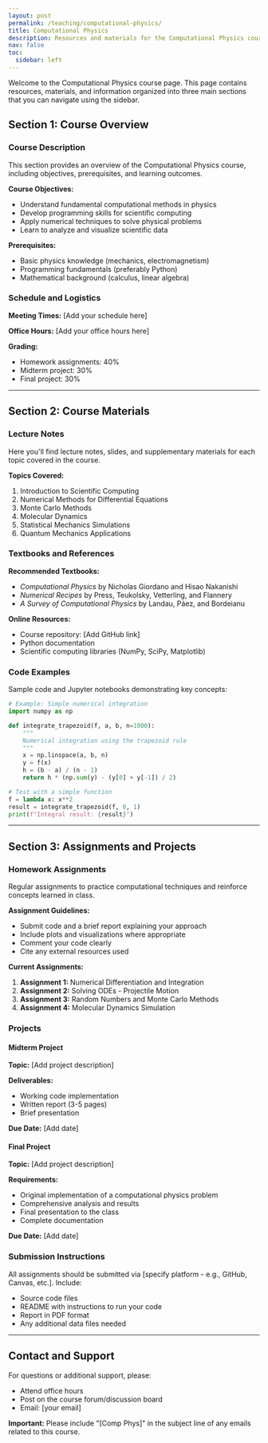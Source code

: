 ```yaml
---
layout: post
permalink: /teaching/computational-physics/
title: Computational Physics
description: Resources and materials for the Computational Physics course
nav: false
toc:
  sidebar: left
---
```


Welcome to the Computational Physics course page. This page contains resources, materials, and information organized into three main sections that you can navigate using the sidebar.

## Section 1: Course Overview

### Course Description

This section provides an overview of the Computational Physics course, including objectives, prerequisites, and learning outcomes.

**Course Objectives:**
- Understand fundamental computational methods in physics
- Develop programming skills for scientific computing
- Apply numerical techniques to solve physical problems
- Learn to analyze and visualize scientific data

**Prerequisites:**
- Basic physics knowledge (mechanics, electromagnetism)
- Programming fundamentals (preferably Python)
- Mathematical background (calculus, linear algebra)

### Schedule and Logistics

**Meeting Times:** [Add your schedule here]

**Office Hours:** [Add your office hours here]

**Grading:**
- Homework assignments: 40%
- Midterm project: 30%
- Final project: 30%

---

## Section 2: Course Materials

### Lecture Notes

Here you'll find lecture notes, slides, and supplementary materials for each topic covered in the course.

**Topics Covered:**
1. Introduction to Scientific Computing
2. Numerical Methods for Differential Equations
3. Monte Carlo Methods
4. Molecular Dynamics
5. Statistical Mechanics Simulations
6. Quantum Mechanics Applications

### Textbooks and References

**Recommended Textbooks:**
- *Computational Physics* by Nicholas Giordano and Hisao Nakanishi
- *Numerical Recipes* by Press, Teukolsky, Vetterling, and Flannery
- *A Survey of Computational Physics* by Landau, Páez, and Bordeianu

**Online Resources:**
- Course repository: [Add GitHub link]
- Python documentation
- Scientific computing libraries (NumPy, SciPy, Matplotlib)

### Code Examples

Sample code and Jupyter notebooks demonstrating key concepts:

```python
# Example: Simple numerical integration
import numpy as np

def integrate_trapezoid(f, a, b, n=1000):
    """
    Numerical integration using the trapezoid rule
    """
    x = np.linspace(a, b, n)
    y = f(x)
    h = (b - a) / (n - 1)
    return h * (np.sum(y) - (y[0] + y[-1]) / 2)

# Test with a simple function
f = lambda x: x**2
result = integrate_trapezoid(f, 0, 1)
print(f"Integral result: {result}")
```

---

## Section 3: Assignments and Projects

### Homework Assignments

Regular assignments to practice computational techniques and reinforce concepts learned in class.

**Assignment Guidelines:**
- Submit code and a brief report explaining your approach
- Include plots and visualizations where appropriate
- Comment your code clearly
- Cite any external resources used

**Current Assignments:**
1. **Assignment 1:** Numerical Differentiation and Integration
2. **Assignment 2:** Solving ODEs - Projectile Motion
3. **Assignment 3:** Random Numbers and Monte Carlo Methods
4. **Assignment 4:** Molecular Dynamics Simulation

### Projects

#### Midterm Project

**Topic:** [Add project description]

**Deliverables:**
- Working code implementation
- Written report (3-5 pages)
- Brief presentation

**Due Date:** [Add date]

#### Final Project

**Topic:** [Add project description]

**Requirements:**
- Original implementation of a computational physics problem
- Comprehensive analysis and results
- Final presentation to the class
- Complete documentation

**Due Date:** [Add date]

### Submission Instructions

All assignments should be submitted via [specify platform - e.g., GitHub, Canvas, etc.]. Include:
- Source code files
- README with instructions to run your code
- Report in PDF format
- Any additional data files needed

---

## Contact and Support

For questions or additional support, please:
- Attend office hours
- Post on the course forum/discussion board
- Email: [your email]

**Important:** Please include "[Comp Phys]" in the subject line of any emails related to this course.
